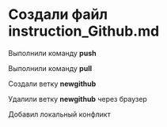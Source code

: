 # Создали файл instruction_Github.md

Выполнили команду **push**

Выполнили команду **pull**

Создали ветку **newgithub**

Удалили ветку **newgithub** через браузер

Добавил локальный конфликт
